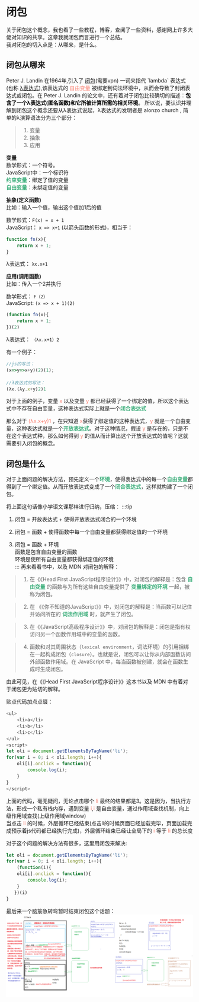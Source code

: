 # 闭包
关于闭包这个概念，我也看了一些教程，博客，查阅了一些资料，感谢网上许多大佬对知识的共享。这章我就闭包而言进行一个总结。  
我对闭包的切入点是：从哪来，是什么。  

## 闭包从哪来
Peter J. Landin 在1964年,引入了 [闭包](https://en.wikipedia.org/wiki/Closure_(computer_programming)#History_and_etymology)(需要vpn) 一词来指代 `lambda` 表达式(也称 [λ表达式](https://en.wikipedia.org/wiki/Lambda_calculus#Free_and_bound_variables)),该表达式的 <font color="#FA8072">自由变量</font> 被绑定到词法环境中，从而会导致了封闭表达式或闭包。在  Peter J. Landin 的论文中，还有着对于闭包比较确切的描述：<font color="#000000">**包含了一个λ表达式(匿名函数)和它所被计算所需的相关环境**</font>。
所以说，要认识并理解到闭包这个概念还要从λ表达式说起，λ表达式的发明者是 alonzo church , 简单的λ演算语法分为三个部分：
> 1. 变量
> 2. 抽象
> 3. 应用

**变量**    
数学形式：一个符号。  
JavaScript中：一个标识符    
<font color="#3EAF7C">**约束变量**</font>：绑定了值的变量  
<font color="#3EAF7C">**自由变量**</font>：未绑定值的变量  

**抽象(定义函数)**   
比如：输入一个值，输出这个值加1后的值   

数学形式：`F(x) = x + 1`  
JavaScript： `x => x+1` (以箭头函数的形式)，相当于：
```js
function fn(x){
	return x + 1;
}
```
λ表达式： `λx.x+1` 

**应用(调用函数)**   
比如：传入一个2并执行 

数学形式： `F（2）`  
JavaScript: `(x => x + 1)(2)`
```js
(function fn(x){
	return x + 1;
})(2)
```
λ表达式： `（λx.x+1）2`  

有一个例子：
```js
//js的写法： 
(x=>y=>x+y)(2)(1);

//λ表达式的写法：
(λx.(λy.x+y)2)1
```
对于上面的例子，变量 <font color="#FA8072">x</font> 以及变量 <font color="#FA8072">y</font> 都已经获得了一个绑定的值，所以这个表达式中不存在自由变量，这种表达式实际上就是一个<font color="#3EAF7C">**闭合表达式**</font>

那么对于 <font color="#FA8072">(λx.x+y)1</font> ，在只知道 <font color="#FA8072">x</font>获得了绑定值的这种表达式，<font color="#FA8072">y</font> 就是一个自由变量，这种表达式就是一个<font color="#3EAF7C">**开放表达式**</font>。对于这种情况，假设 <font color="#FA8072">y</font> 是存在的，只是不在这个表达式种，那么如何得到 <font color="#FA8072">y</font> 的值从而计算出这个开放表达式的值呢？这就需要引入闭包的概念。

## 闭包是什么
对于上面问题的解决方法，预先定义一个<font color="#3EAF7C">**环境**</font>，使得表达式中的每一个<font color="#3EAF7C">**自由变量**</font>都得到了一个绑定值。从而开放表达式变成了一个<font color="#3EAF7C">**闭合表达式**</font>，这样就构建了一个闭包。

将上面这句话像小学语文课那样进行归纳，压缩：
:::tip
1. 闭包 = 开放表达式 + 使得开放表达式闭合的一个环境  

2. 闭包 = 函数 + 使得函数中每一个自由变量都获得绑定值的一个环境

3. 闭包 = 函数 + 环境  
函数是包含自由变量的函数  
环境是使所有自由变量都获得绑定值的环境  
:::
再来看看书中，以及 MDN 对闭包的解释：

>1. 在《《Head First JavaScript程序设计》》中，对闭包的解释是：包含 <font color="#3EAF7C">**自由变量**</font> 的函数与为所有这些自由变量提供了 <font color="#3EAF7C">**变量绑定的环境**</font> 一起，被称为闭包。

>2. 在 《《你不知道的JavaScript》》中，对闭包的解释是：当函数可以记住并访问所在的 <font color="#3EAF7C">**词法作用域**</font> 时，就产生了闭包。

>3. 在《《JavaScript高级程序设计》》中，对闭包的解释是：闭包是指有权访问另一个函数作用域中的变量的函数。

>4. 函数和对其周围状态（`lexical environment`，词法环境）的引用捆绑在一起构成闭包（`closure`）。也就是说，闭包可以让你从内部函数访问外部函数作用域。在 JavaScript 中，每当函数被创建，就会在函数生成时生成闭包。

由此可见，在《《Head First JavaScript程序设计》》这本书以及 MDN 中有着对于闭包更为贴切的解释。

贴点代码加点点缀：
```js
<ul>
	<li>a</li>
	<li>b</li>
	<li>c</li>
</ul>
<script>
let oli = document.getElementsByTagName('li');
for(var i = 0; i < oli.length; i++){
	oli[i].onclick = function(){
		console.log(i);
	}
}
</script>
```
上面的代码，毫无疑问，无论点击哪个 <font color="#FA8072">li</font> 最终的结果都是3。这是因为，当执行方法，形成一个私有栈内存，遇到变量 <font color="#FA8072">i</font>,<font color="#FA8072">i</font> 是自由变量，通过作用域查找机制，向上级作用域查找(上级作用域window)  
当点击 <font color="#FA8072">li</font> 的时候，外层循环已经结束(点击li的时候页面已经加载完毕，页面加载完成预示着js代码都已经执行完成)，外层循环结束已经让全局下的 <font color="#FA8072">i</font> 等于 <font color="#FA8072">li</font> 的总长度

对于这个问题的解决方法有很多，这里用闭包来解决:
```js
let oli = document.getElementsByTagName('li');
for(var i = 0; i < oli.length; i++){
    (function(i){
	oli[i].onclick = function(){
		console.log(i);
    }
   })(i)
}
```
最后来一个脑筋急转弯暂时结束闭包这个话题：
<a data-fancybox title="image" href="/blog/assets/img/bibao.36c36ec5.jpg">![image](./imgs/bibao.jpg)</a> 

